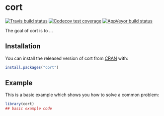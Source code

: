 
# cort

<!-- badges: start -->
[![Travis build status](https://travis-ci.org/lrnv/cort.svg?branch=master)](https://travis-ci.org/lrnv/cort)
[![Codecov test coverage](https://codecov.io/gh/lrnv/cort/branch/master/graph/badge.svg)](https://codecov.io/gh/lrnv/cort?branch=master)
[![AppVeyor build status](https://ci.appveyor.com/api/projects/status/github/lrnv/cort?branch=master&svg=true)](https://ci.appveyor.com/project/lrnv/cort)
<!-- badges: end -->

The goal of cort is to ...

## Installation

You can install the released version of cort from [CRAN](https://CRAN.R-project.org) with:

``` r
install.packages("cort")
```

## Example

This is a basic example which shows you how to solve a common problem:

``` r
library(cort)
## basic example code
```

